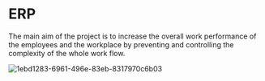 # ERP
The main aim of the project is to increase the overall work performance of the employees and the workplace by preventing and controlling the complexity of the whole work flow.

![1ebd1283-6961-496e-83eb-8317970c6b03](https://user-images.githubusercontent.com/33669266/42695113-0cc61be8-86bd-11e8-8d63-cb62087a2c18.png)
